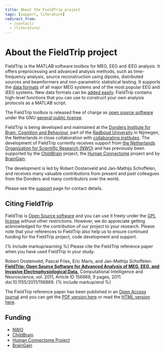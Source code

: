 ```yaml
---
title: About the FieldTrip project
tags: [support, literature]
redirect_from:
  - /contact/
  - /literature/
---
```


# About the FieldTrip project

FieldTrip is the MATLAB software toolbox for MEG, EEG and iEEG analysis. It offers preprocessing and advanced analysis methods, such as time-frequency analysis, source reconstruction using dipoles, distributed sources and beamformers and non-parametric statistical testing. It supports the [data formats](/faq/dataformat) of all major MEG systems and of the most popular EEG and iEEG systems. New data formats can be [added easily](/faq/how_can_i_import_my_own_dataformat). FieldTrip contains high-level functions that you can use to construct your own analysis protocols as a MATLAB script.

The FieldTrip toolbox is released free of charge as [open source software](http://en.wikipedia.org/wiki/Open_source) under the GNU [general public license](http://www.gnu.org/copyleft/gpl.html).

FieldTrip is being developed and maintained at the [Donders Institute for Brain, Cognition and Behaviour](http://www.ru.nl/donders), part of the [Radboud University](http://www.ru.nl) in Nijmegen, the Netherlands in close collaboration with [collaborating institutes](/external_links#collaborating_institutes). The development of FieldTrip currently receives support from [the Netherlands Organization for Scientific Research (NWO)](http://www.nwo.nl) and has previously been supported by the [ChildBrain](http://www.childbrain.eu) project, the [Human Connectome](http://humanconnectome.org) project and by [BrainGain](http://www.braingain.nl).

The development is led by Robert Oostenveld and Jan-Mathijs Schoffelen, and receives many valuable contributions from present and past colleagues from the Donders and many contributors over the world.

Please see the [support](/support) page for contact details.

## Citing FieldTrip

FieldTrip is [Open Source software](http://www.opensource.org) and you can use it freely under the [GPL license](http://www.gnu.org/copyleft/gpl.html) without other restrictions. However, we do appreciate getting acknowledged for the contribution of our project to your research. Please note that your references to FieldTrip also help us to ensure continued funding for the FieldTrip project, code development and support.

{% include markup/warning %}
Please cite the FieldTrip reference paper when you have used FieldTrip in your study.

Robert Oostenveld, Pascal Fries, Eric Maris, and Jan-Mathijs Schoffelen. **[FieldTrip: Open Source Software for Advanced Analysis of MEG, EEG, and Invasive Electrophysiological Data.](https://doi.org/10.1155/2011/156869)** Computational Intelligence and Neuroscience, vol. 2011, Article ID 156869, 9 pages, 2011. doi:10.1155/2011/156869.
{% include markup/end %}

The FieldTrip reference paper has been published in an [Open Access journal](http://en.wikipedia.org/wiki/Open_access_journal) and you can get the [PDF version here](http://downloads.hindawi.com/journals/cin/2011/156869.pdf) or read the [HTML version here](http://www.hindawi.com/journals/cin/2011/156869).

## Funding

- [NWO](http://www.nwo.nl)
- [ChildBrain](http://www.childbrain.eu)
- [Human Connectome Project](http://humanconnectome.org)
- [BrainGain](http://www.braingain.nu)
